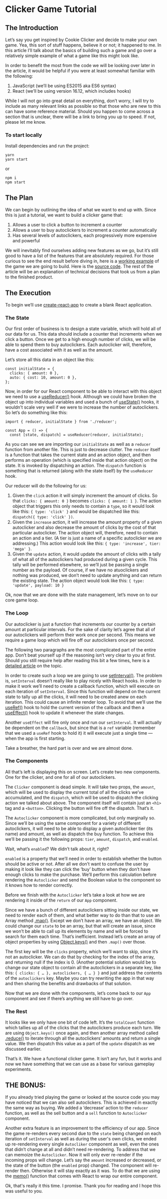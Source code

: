 
# Clicker Game Tutorial

## The Introduction

Let’s say you get inspired by Cookie Clicker and decide to make your own game. Yea, this sort of stuff happens, believe it or not; it happened to me. In this article I’ll talk about the basics of building such a game and go over a relatively simple example of what a game like this might look like.

In order to benefit the most from the code we will be looking over later in the article, it would be helpful if you were at least somewhat familiar with the following:

1. JavaScript (we’ll be using ES2015 aka ES6 syntax)
2. React (we’ll be using version 16.12, which includes hooks)

While I will not go into great detail on everything, don’t worry, I will try to include as many relevant links as possible so that those who are new to this can have some reference material. Should you happen to come across a section that is unclear, there will be a link to bring you up to speed. If not, please let me know.

### To start locally

Install dependencies and run the project:

```
yarn
yarn start
```

or

```
npm i
npm start
```

## The Plan

We can begin by outlining the idea of what we want to end up with. Since this is just a tutorial, we want to build a clicker game that:

1. Allows a user to click a button to increment a counter
2. Allows a user to buy autoclickers to increment a counter automatically
3. Has several levels of autoclickers, each progressively more expensive and powerful

We will inevitably find ourselves adding new features as we go, but it’s still good to have a list of the features that are absolutely required. For those curious to see the end result before diving in, here is a [working example](https://alaricus.github.io/clicker-tutorial-react/) of the game we are going to build. Here is the [source code](https://github.com/Alaricus/clicker-tutorial-react). The rest of the article will be an explanation of technical decisions that took us from a plan to the finished product.

## The Execution

To begin we’ll use [create-react-app](https://github.com/facebook/create-react-app) to create a blank React application.

### The State
Our first order of business is to design a state variable, which will hold all of our data for us. This data should include a counter that increments when we click a button. Once we get to a high enough number of clicks, we will be able to spend them to buy autoclickers. Each autoclicker will, therefore, have a cost associated with it as well as the amount.

Let’s store all this data in an object like this:

```
const initialState = {
  clicks: { amount: 0 },
  auto: { cost: 10, amount: 0 },
};
```

Now, in order for our React component to be able to interact with this object we need to use a [useReducer()](https://reactjs.org/docs/hooks-reference.html#usereducer) hook. Although we could have broken the object up into individual variables and used a bunch of [useState()](https://reactjs.org/docs/hooks-reference.html#usestate) hooks, it wouldn’t scale very well if we were to increase the number of autoclickers. So let’s do something like this:

```
import { reducer, initialState } from './reducer';

const App = () => {
  const [state, dispatch] = useReducer(reducer, initialState);
```

As you can see we are importing our `initialState` as well as a `reducer` function from another file. This is just to decrease clutter. The `reducer` itself is a function that takes the current state and an action object, and then performs an operation (which is specified inside that action object) on the state. It is invoked by dispatching an action. The `dispatch` function is something that is returned (along with the state itself) by the `useReducer` hook.

Our reducer will do the following for us:

1. Given the `click` action it will simply increment the amount of clicks. So that `clicks: { amount: 0 }` becomes `clicks: { amount: 1 }`. The action object that triggers this only needs to contain a `type`, so it would look like this: `{ type: 'click' }` and would be dispatched like this: `dispatch({ type: 'click' })`.
2. Given the `increase` action, it will increase the amount property of a given autoclicker and also decrease the amount of clicks by the cost of that particular autoclicker. The action object will, therefore, need to contain an action and a tier. (A tier is just a name of a specific autoclicker we are addressing.) This action would look like this: `{ type: 'increase', tier: 'mega' }`.
3. Given the `update` action, it would update the amount of clicks with a tally of what all of the autoclickers had produced during a given cycle. This tally will be performed elsewhere, so we’ll just be passing a single number as the payload. Of course, if we have no atuoclickers and nothing was produced, we don’t need to update anything and can return the existing state. The action object would look like this: `{ type: 'update', payload: 10 }`

Ok, now that we are done with the state management, let’s move on to our core game loop.

### The Loop

Our autoclicker is just a function that increments our counter by a certain amount at particular intervals. For the sake of clarity let’s agree that all of our autoclickers will perform their work once per second. This means we require a game loop which will fire off our autoclickers once per second.

The following two paragraphs are the most complicated part of the entire app. Don’t beat yourself up if the reasoning isn’t very clear to you at first. Should you still require help after reading this bit a few times, here is a [detailed article](https://overreacted.io/making-setinterval-declarative-with-react-hooks/) on the topic.

In order to create such a loop we are going to use [setInterval()](https://developer.mozilla.org/en-US/docs/Web/API/WindowOrWorkerGlobalScope/setInterval). The problem is, `setInterval` doesn’t really like to play nicely with React hooks. In order to make it work we’ll need to create a callback function, which will execute on each iteration of `setInterval`. Since this function will depend on the current state to tally up all the clicks, it will need to be created anew on each iteration. This could cause an infinite render loop. To avoid that we’ll use the [useRef()](https://reactjs.org/docs/hooks-reference.html#useref) hook to hold the current version of the callback and then a [useEffect()](https://reactjs.org/docs/hooks-reference.html#useeffect) hook to update it whenever the state changes.

Another `useEffect` will fire only once and run our `setInterval`. It will actually be dependent on the `callback`, but since that is a `ref` variable (remember that we used a `useRef` hook to hold it) it will execute just a single time — when the app is first starting.

Take a breather, the hard part is over and we are almost done.

### The Components

All that’s left is displaying this on screen. Let’s create two new components. One for the clicker, and one for all of our autoclickers.

The `Clicker` component is dead simple. It will take two props, the `amount`, which will be used to display the current total of all the clicks we’ve accumulated, and the `dispatch`, which will be used to dispatch the clicking action we talked about above. The component itself will contain just an `<h1>` tag and a `<button>`. Clicking the button will fire off the dispatch. That’s it.

The `Autoclicker` component is more complicated, but only marginally so. Since we’ll be using the same component for a variety of different autoclickers, it will need to be able to display a given autoclicker tier (its name) and amount, as well as dispatch the buy function. To achieve this we’ll be passing it the following props: `tier`, `amount`, `dispatch`, and `enabled`.

Wait, what’s `enabled`? We didn’t talk about it, right?

`enabled` is a property that we’ll need in order to establish whether the button should be active or not. After all we don’t want to confuse the user by making it look like they can click the ‘buy’ button when they don’t have enough clicks to make the purchase. We’ll perform this calculation before rendering the `Autoclicker` and send the Boolean value to the component so it knows how to render correctly.

Before we finish with the `Autoclicker` let’s take a look at how we are rendering it inside of the `return` of our `App` component.

Since we have a bunch of different autoclickers sitting inside our state, we need to render each of them, and what better way to do than that to use an Array method [.map()](https://developer.mozilla.org/en-US/docs/Web/JavaScript/Reference/Global_Objects/Array/map). Except we don’t have an array, we have an object. We could change our `state` to be an array, but that will create an issue, since we won’t be able to call up its elements by name and will be forced to search for them each time. That’s inefficient. Instead let’s create an array of object properties by using [Object.keys()](https://developer.mozilla.org/en-US/docs/Web/JavaScript/Reference/Global_Objects/Object/keys) and then `.map()` over those.

The first key will be the `clicks` property, which we’ll want to skip, since it’s not an autoclicker. We can do that by checking for the index of the array, and returning null if the index is 0. (Another potential solution would be to change our state object to contain all the autoclickers in a separate key, like this: `{ clicks: { … }, autoclickers, { … } }` and just address the contents of the `autoclickers` key. Maybe you can try rewriting the app in that way and then sharing the benefits and drawbacks of that solution.

Now that we are done with the components, let’s come back to our `App` component and see if there’s anything we still have to go over.

### The Rest
It looks like we only have one bit of code left. It’s the `totalCount` function which tallies up all of the clicks that the autoclickers produce each turn. We are using `Object.keys()` once again, and then another array method called [.reduce()](https://developer.mozilla.org/en-US/docs/Web/JavaScript/Reference/Global_Objects/Array/Reduce) to iterate through all the autoclickers’ amounts and return a single value. We then dispatch this value as a part of the `update` dispatch as we discussed earlier.

That’s it. We have a functional clicker game. It isn’t any fun, but it works and now we have something that we can use as a base for various gameplay experiments.

## THE BONUS:

If you already tried playing the game or looked at the source code you may have noticed that we can also sell autoclickers. This is achieved in exactly the same way as buying. We added a ‘decrease’ action to the `reducer` function, as well as the sell button and a `sell` function to `Autoclicker` component.

Another extra feature is an improvement to the efficiency of our app. Since the game re-renders every second due to the `state` being changed on each iteration of `setInterval` as well as during the user's own clicks, we ended up re-rendering every single `Autocliker` component as well, even the ones that didn’t change at all and didn’t need re-rendering. To address that we can memoize the `Autoclicker`. Now it will only ever re-render if the incoming props will change. Let’s say the `amount` increased or decreased, or the state of the button (the `enabled` prop) changed. The component will re-render then. Otherwise it will stay exactly as it was. To do that we are using the [memo()](https://reactjs.org/docs/react-api.html#reactmemo) function that comes with React to wrap our entire component.

Ok, that's really it this time. I promise. Thank you for reading and I hope this was useful to you.
